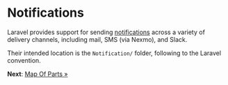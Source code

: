 # Notifications

Laravel provides support for sending
[notifications](https://laravel.com/docs/8.x/notifications) across a variety of
delivery channels, including mail, SMS (via Nexmo), and Slack.

Their intended location is the `Notification/` folder, following to the Laravel
convention.

**Next**: [Map Of Parts &raquo;](map.md)
